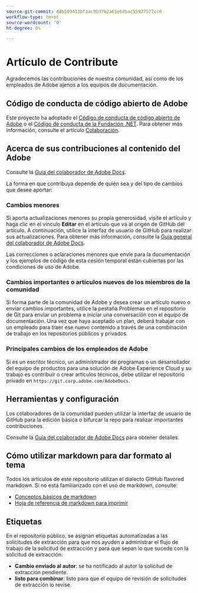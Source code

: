 ```yaml
---
source-git-commit: d8b509413bfaac9b37b2a65e6dbac55927577cc0
workflow-type: tm+mt
source-wordcount: '0'
ht-degree: 0%

---
```

# Artículo de Contribute

Agradecemos las contribuciones de nuestra comunidad, así como de los empleados de Adobe ajenos a los equipos de documentación.

## Código de conducta de código abierto de Adobe

Este proyecto ha adoptado el [Código de conducta de código abierto de Adobe](code-of-conduct.md) o el [Código de conducta de la Fundación .NET](https://dotnetfoundation.org/code-of-conduct). Para obtener más información, consulte el artículo [Colaboración](contributing.md).

## Acerca de sus contribuciones al contenido del Adobe

Consulte la [Guía del colaborador de Adobe Docs](https://docs.adobe.com/content/help/es/contributor/contributor-guide/introduction.html).

La forma en que contribuya depende de quién sea y del tipo de cambios que desee aportar:

### Cambios menores

Si aporta actualizaciones menores su propia generosidad, visite el artículo y haga clic en el vínculo **Editar** en el artículo que va al origen de GitHub del artículo. A continuación, utilice la interfaz de usuario de GitHub para realizar sus actualizaciones. Para obtener más información, consulte la [Guía general del colaborador de Adobe Docs](https://docs.adobe.com/content/help/en/contributor/contributor-guide/introduction.html).

Las correcciones o aclaraciones menores que envíe para la documentación y los ejemplos de código de esta cesión temporal están cubiertas por las condiciones de uso de Adobe.

### Cambios importantes o artículos nuevos de los miembros de la comunidad

Si forma parte de la comunidad de Adobe y desea crear un artículo nuevo o enviar cambios importantes, utilice la pestaña Problemas en el repositorio de Git para enviar un problema e iniciar una conversación con el equipo de documentación. Una vez que haya aceptado un plan, deberá trabajar con un empleado para traer ese nuevo contenido a través de una combinación de trabajo en los repositorios públicos y privados.

<!--
If you submit a pull request with significant changes to documentation and code examples, you'll see a message in the pull request asking you to submit an online contribution license agreement (CLA). We need you to complete the online form before we can review your pull request.
-->

### Principales cambios de los empleados de Adobe

Si es un escritor técnico, un administrador de programas o un desarrollador del equipo de productos para una solución de Adobe Experience Cloud y su trabajo es contribuir o crear artículos técnicos, debe utilizar el repositorio privado en `https://git.corp.adobe.com/AdobeDocs`.

<!--Employees from other parts of the Adobe world should use the public repo for minor updates.-->

## Herramientas y configuración

Los colaboradores de la comunidad pueden utilizar la interfaz de usuario de GitHub para la edición básica o bifurcar la repo para realizar importantes contribuciones.

Consulte la [Guía del colaborador de Adobe Docs](https://docs.adobe.com/content/help/en/contributor/contributor-guide/introduction.html) para obtener detalles.

## Cómo utilizar markdown para dar formato al tema

Todos los artículos de este repositorio utilizan el dialecto GitHub flavored markdown. Si no está familiarizado con el uso de markdown, consulte:

* [Conceptos básicos de markdown](https://help.github.com/articles/getting-started-with-writing-and-formatting-on-github/)
* [Hoja de referencia de markdown para imprimir](https://guides.github.com/pdfs/markdown-cheatsheet-online.pdf)

## Etiquetas

En el repositorio público, se asignan etiquetas automatizadas a las solicitudes de extracción para que nos ayuden a administrar el flujo de trabajo de la solicitud de extracción y para que sepan lo que sucede con la solicitud de extracción:

* **Cambio enviado al autor**: se ha notificado al autor la solicitud de extracción pendiente.
* **listo para combinar**: listo para que el equipo de revisión de solicitudes de extracción lo revise.
